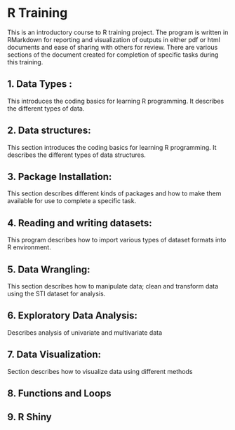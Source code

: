 # R Training
This is an introductory course to R training project.
The program is written in RMarkdown for reporting and visualization of outputs in either pdf or html documents and ease of sharing with others for review. There are various sections of the document created for completion of specific tasks during this training.

## 1. Data Types : 
This  introduces the coding basics for learning R programming. It describes the different types of data.

## 2. Data structures: 
This  section introduces the coding basics for learning R programming. It describes the different types of data structures.

## 3. Package Installation: 
This  section describes different kinds of packages and how to make them available for use to complete a specific task.

## 4. Reading and writing datasets: 
This program describes how to import various types of dataset formats into R environment.

## 5. Data Wrangling: 
This section describes how to manipulate data; clean and transform data using the STI dataset for analysis.

## 6. Exploratory Data Analysis: 
Describes analysis of univariate and multivariate data

## 7. Data Visualization:
Section describes how to visualize data using different methods

## 8. Functions and Loops

## 9. R Shiny



